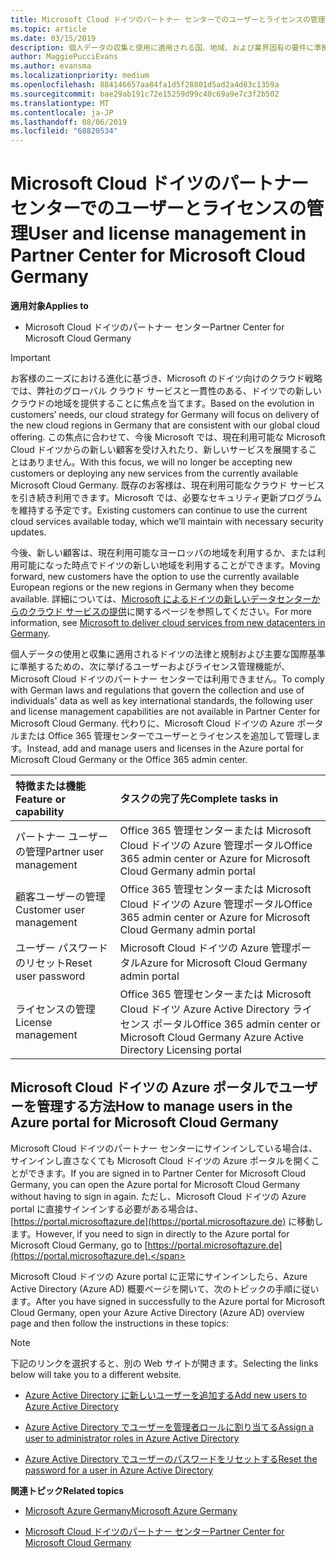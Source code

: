 ```yaml
---
title: Microsoft Cloud ドイツのパートナー センターでのユーザーとライセンスの管理 | Microsoft Cloud ドイツのパートナー センター
ms.topic: article
ms.date: 03/15/2019
description: 個人データの収集と使用に適用される国、地域、および業界固有の要件に準拠するためのユーザー管理機能が、Microsoft Cloud ドイツのパートナー センターでは利用できません。 代わりに、Microsoft Cloud ドイツの Azure ポータルでユーザーを追加および管理します。
author: MaggiePucciEvans
ms.author: evansma
ms.localizationpriority: medium
ms.openlocfilehash: 884146657aa84fa1d5f28801d5ad2a4d83c1359a
ms.sourcegitcommit: bae29ab191c72e15259d99c40c69a9e7c3f2b502
ms.translationtype: MT
ms.contentlocale: ja-JP
ms.lasthandoff: 08/06/2019
ms.locfileid: "68820534"
---
```

# <a name="user-and-license-management-in-partner-center-for-microsoft-cloud-germany"></a><span data-ttu-id="c9e7c-104">Microsoft Cloud ドイツのパートナー センターでのユーザーとライセンスの管理</span><span class="sxs-lookup"><span data-stu-id="c9e7c-104">User and license management in Partner Center for Microsoft Cloud Germany</span></span>

<span data-ttu-id="c9e7c-105">**適用対象**</span><span class="sxs-lookup"><span data-stu-id="c9e7c-105">**Applies to**</span></span>

-  <span data-ttu-id="c9e7c-106">Microsoft Cloud ドイツのパートナー センター</span><span class="sxs-lookup"><span data-stu-id="c9e7c-106">Partner Center for Microsoft Cloud Germany</span></span>

> [!IMPORTANT]
> <span data-ttu-id="c9e7c-107">お客様のニーズにおける進化に基づき、Microsoft のドイツ向けのクラウド戦略では、弊社のグローバル クラウド サービスと一貫性のある、ドイツでの新しいクラウドの地域を提供することに焦点を当てます。</span><span class="sxs-lookup"><span data-stu-id="c9e7c-107">Based on the evolution in customers’ needs, our cloud strategy for Germany will focus on delivery of the new cloud regions in Germany that are consistent with our global cloud offering.</span></span> <span data-ttu-id="c9e7c-108">この焦点に合わせて、今後 Microsoft では、現在利用可能な Microsoft Cloud ドイツからの新しい顧客を受け入れたり、新しいサービスを展開することはありません。</span><span class="sxs-lookup"><span data-stu-id="c9e7c-108">With this focus, we will no longer be accepting new customers or deploying any new services from the currently available Microsoft Cloud Germany.</span></span> <span data-ttu-id="c9e7c-109">既存のお客様は、現在利用可能なクラウド サービスを引き続き利用できます。Microsoft では、必要なセキュリティ更新プログラムを維持する予定です。</span><span class="sxs-lookup"><span data-stu-id="c9e7c-109">Existing customers can continue to use the current cloud services available today, which we’ll maintain with necessary security updates.</span></span>
>  
> <span data-ttu-id="c9e7c-110">今後、新しい顧客は、現在利用可能なヨーロッパの地域を利用するか、または利用可能になった時点でドイツの新しい地域を利用することができます。</span><span class="sxs-lookup"><span data-stu-id="c9e7c-110">Moving forward, new customers have the option to use the currently available European regions or the new regions in Germany when they become available.</span></span> <span data-ttu-id="c9e7c-111">詳細については、[Microsoft によるドイツの新しいデータセンターからのクラウド サービスの提供](https://news.microsoft.com/europe/2018/08/31/microsoft-to-deliver-cloud-services-from-new-datacentres-in-germany-in-2019-to-meet-evolving-customer-needs/)に関するページを参照してください。</span><span class="sxs-lookup"><span data-stu-id="c9e7c-111">For more information, see [Microsoft to deliver cloud services from new datacenters in Germany](https://news.microsoft.com/europe/2018/08/31/microsoft-to-deliver-cloud-services-from-new-datacentres-in-germany-in-2019-to-meet-evolving-customer-needs/).</span></span>

<span data-ttu-id="c9e7c-112">個人データの使用と収集に適用されるドイツの法律と規制および主要な国際基準に準拠するための、次に挙げるユーザーおよびライセンス管理機能が、Microsoft Cloud ドイツのパートナー センターでは利用できません。</span><span class="sxs-lookup"><span data-stu-id="c9e7c-112">To comply with German laws and regulations that govern the collection and use of individuals' data as well as key international standards, the following user and license management capabilities are not available in Partner Center for Microsoft Cloud Germany.</span></span> <span data-ttu-id="c9e7c-113">代わりに、Microsoft Cloud ドイツの Azure ポータルまたは Office 365 管理センターでユーザーとライセンスを追加して管理します。</span><span class="sxs-lookup"><span data-stu-id="c9e7c-113">Instead, add and manage users and licenses in the Azure portal for Microsoft Cloud Germany or the Office 365 admin center.</span></span>

<span data-ttu-id="c9e7c-114">特徴または機能</span><span class="sxs-lookup"><span data-stu-id="c9e7c-114">Feature or capability</span></span> | <span data-ttu-id="c9e7c-115">タスクの完了先</span><span class="sxs-lookup"><span data-stu-id="c9e7c-115">Complete tasks in</span></span>
:--- | :---
<span data-ttu-id="c9e7c-116">パートナー ユーザーの管理</span><span class="sxs-lookup"><span data-stu-id="c9e7c-116">Partner user management</span></span> | <span data-ttu-id="c9e7c-117">Office 365 管理センターまたは Microsoft Cloud ドイツの Azure 管理ポータル</span><span class="sxs-lookup"><span data-stu-id="c9e7c-117">Office 365 admin center or Azure for Microsoft Cloud Germany admin portal</span></span>
<span data-ttu-id="c9e7c-118">顧客ユーザーの管理</span><span class="sxs-lookup"><span data-stu-id="c9e7c-118">Customer user management</span></span> | <span data-ttu-id="c9e7c-119">Office 365 管理センターまたは Microsoft Cloud ドイツの Azure 管理ポータル</span><span class="sxs-lookup"><span data-stu-id="c9e7c-119">Office 365 admin center or Azure for Microsoft Cloud Germany admin portal</span></span>
<span data-ttu-id="c9e7c-120">ユーザー パスワードのリセット</span><span class="sxs-lookup"><span data-stu-id="c9e7c-120">Reset user password</span></span> | <span data-ttu-id="c9e7c-121">Microsoft Cloud ドイツの Azure 管理ポータル</span><span class="sxs-lookup"><span data-stu-id="c9e7c-121">Azure for Microsoft Cloud Germany admin portal</span></span>
<span data-ttu-id="c9e7c-122">ライセンスの管理</span><span class="sxs-lookup"><span data-stu-id="c9e7c-122">License management</span></span> | <span data-ttu-id="c9e7c-123">Office 365 管理センターまたは Microsoft Cloud ドイツ Azure Active Directory ライセンス ポータル</span><span class="sxs-lookup"><span data-stu-id="c9e7c-123">Office 365 admin center or Microsoft Cloud Germany Azure Active Directory Licensing portal</span></span>

## <a name="how-to-manage-users-in-the-azure-portal-for-microsoft-cloud-germany"></a><span data-ttu-id="c9e7c-124">Microsoft Cloud ドイツの Azure ポータルでユーザーを管理する方法</span><span class="sxs-lookup"><span data-stu-id="c9e7c-124">How to manage users in the Azure portal for Microsoft Cloud Germany</span></span> 

<span data-ttu-id="c9e7c-125">Microsoft Cloud ドイツのパートナー センターにサインインしている場合は、サインインし直さなくても Microsoft Cloud ドイツの Azure ポータルを開くことができます。</span><span class="sxs-lookup"><span data-stu-id="c9e7c-125">If you are signed in to Partner Center for Microsoft Cloud Germany, you can open the Azure portal for Microsoft Cloud Germany without having to sign in again.</span></span> <span data-ttu-id="c9e7c-126">ただし、Microsoft Cloud ドイツの Azure portal に直接サインインする必要がある場合は、[https://portal.microsoftazure.de](https://portal.microsoftazure.de) に移動します。</span><span class="sxs-lookup"><span data-stu-id="c9e7c-126">However, if you need to sign in directly to the Azure portal for Microsoft Cloud Germany, go to [https://portal.microsoftazure.de](https://portal.microsoftazure.de).</span></span> 

<span data-ttu-id="c9e7c-127">Microsoft Cloud ドイツの Azure portal に正常にサインインしたら、Azure Active Directory (Azure AD) 概要ページを開いて、次のトピックの手順に従います。</span><span class="sxs-lookup"><span data-stu-id="c9e7c-127">After you have signed in successfully to the Azure portal for Microsoft Cloud Germany, open your Azure Active Directory (Azure AD) overview page and then follow the instructions in these topics:</span></span>

> [!NOTE]  
> <span data-ttu-id="c9e7c-128">下記のリンクを選択すると、別の Web サイトが開きます。</span><span class="sxs-lookup"><span data-stu-id="c9e7c-128">Selecting the links below will take you to a different website.</span></span> 

-  [<span data-ttu-id="c9e7c-129">Azure Active Directory に新しいユーザーを追加する</span><span class="sxs-lookup"><span data-stu-id="c9e7c-129">Add new users to Azure Active Directory</span></span>](https://docs.microsoft.com/azure/active-directory/active-directory-users-create-azure-portal)

-  [<span data-ttu-id="c9e7c-130">Azure Active Directory でユーザーを管理者ロールに割り当てる</span><span class="sxs-lookup"><span data-stu-id="c9e7c-130">Assign a user to administrator roles in Azure Active Directory</span></span>](https://docs.microsoft.com/azure/active-directory/active-directory-users-assign-role-azure-portal)

-  [<span data-ttu-id="c9e7c-131">Azure Active Directory でユーザーのパスワードをリセットする</span><span class="sxs-lookup"><span data-stu-id="c9e7c-131">Reset the password for a user in Azure Active Directory</span></span>](https://docs.microsoft.com/azure/active-directory/active-directory-users-reset-password-azure-portal)

<span data-ttu-id="c9e7c-132">**関連トピック**</span><span class="sxs-lookup"><span data-stu-id="c9e7c-132">**Related topics**</span></span>

-  [<span data-ttu-id="c9e7c-133">Microsoft Azure Germany</span><span class="sxs-lookup"><span data-stu-id="c9e7c-133">Microsoft Azure Germany</span></span>](https://azure.microsoft.com/global-infrastructure/germany/)

-  [<span data-ttu-id="c9e7c-134">Microsoft Cloud ドイツのパートナー センター</span><span class="sxs-lookup"><span data-stu-id="c9e7c-134">Partner Center for Microsoft Cloud Germany</span></span>](partner-center-for-microsoft-cloud-germany.md)



